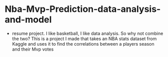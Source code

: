 # Nba-Mvp-Prediction-data-analysis-and-model
* resume project. I like basketball, I like data analysis. So why not combine the two?  This is a project I made that takes an NBA stats dataset from Kaggle and uses it to find the correlations between a players season and their Mvp votes 

